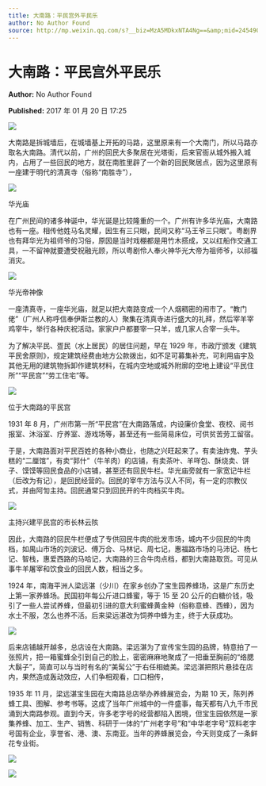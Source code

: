 ```yaml
---
title: 大南路：平民宫外平民乐
author: No Author Found
source: http://mp.weixin.qq.com/s?__biz=MzA5MDkxNTA4Ng==&amp;mid=2454905275&amp;idx=1&amp;sn=afb2465f6d33ee0508126d2b9473ee60&amp;chksm=87a229dab0d5a0cc1e692c0b50a947fd1e2c9a804df2f54602f211bd3fb4456ef78f1bc6b7f1#rd
---
```


# 大南路：平民宫外平民乐

**Author:** No Author Found

**Published:** 2017 年 01 月 20 日 17:25

![](http://mmbiz.qpic.cn/mmbiz_jpg/PJWG74pLsMY6VjSs8icl92DouG8adAGS0ibIkmicA6dYrXchQel1ic3LTtD572I9r9sbW2tOnBvpibgicAXRcdc4p5aA/0?wx_fmt=jpeg)

大南路是拆城墙后，在城墙基上开拓的马路，这里原来有一个大南门，所以马路亦取名大南路。清代以前，广州的回民大多聚居在光塔街，后来官衙从城外搬入城内，占用了一些回民的地方，就在南胜里辟了一个新的回民聚居点，因为这里原有一座建于明代的清真寺（俗称“南胜寺”），

![](http://mmbiz.qpic.cn/mmbiz_jpg/PJWG74pLsMZrysyPX1KicPhw2hmjoygHGDWh0NhK6aXIHvTPDJhPRa41UdgNu8Rsbs7ibvAkWqloT9Oz6wxxcCJQ/0?wx_fmt=jpeg)

华光庙

在广州民间的诸多神诞中，华光诞是比较隆重的一个。广州有许多华光庙，大南路也有一座。相传他姓马名灵耀，因生有三只眼，民间又称“马王爷三只眼”。粤剧界也有拜华光为祖师爷的习俗，原因是当时戏棚都是用竹木搭成，又以红船作交通工具，一不留神就要遭受祝融光顾，所以粤剧伶人奉火神华光大帝为祖师爷，以祁福消灾。

![](http://mmbiz.qpic.cn/mmbiz_jpg/PJWG74pLsMZrysyPX1KicPhw2hmjoygHGYogRWicENZ5QMLEsicsibQqxZqSwSYC4NHpRcSJziaLbInicPJPGzic43CPg/0?wx_fmt=jpeg)

华光帝神像

一座清真寺，一座华光庙，就足以把大南路变成一个人烟稠密的闹市了。“教门佬”（广州人称呼信奉伊斯兰教的人）聚集在清真寺进行盛大的礼拜，然后宰羊宰鸡宰牛，举行各种庆祝活动。家家户户都要宰一只羊，或几家人合宰一头牛。

为了解决平民、疍民（水上居民）的居住问题，早在 1929 年，市政厅颁发《建筑平民舍原则》，规定建筑经费由地方公款拨出，如不足可募集补充，可利用庙宇及其他无用的建筑物拆卸作建筑材料，在城内空地或城外附廓的空地上建设“平民住所”“平民宫”“劳工住宅”等。

![](http://mmbiz.qpic.cn/mmbiz_jpg/PJWG74pLsMZrysyPX1KicPhw2hmjoygHGeHBialDaSq7SOItCLH28VXRrhGL5HZx9j2nAsOqyJ5TOIvlB6UCyiatw/0?wx_fmt=jpeg)

位于大南路的平民宫

1931 年 8 月，广州市第一所“平民宫”在大南路落成，内设廉价食堂、夜校、阅书报室、沐浴室、疗养室、游戏场等，甚至还有一些简易床位，可供贫苦劳工留宿。

于是，大南路面对平民百姓的各种小商业，也随之兴旺起来了。有卖油炸鬼、芋头糕的“二厘馆”，有卖“郭什”（牛羊肉）的店铺，有卖茶叶、羊咩包、酥烧卖、饼子、馍馍等回民食品的小店铺，甚至还有回民牛栏。华光庙旁就有一家宽记牛栏（后改为有记），是回民经营的。回民的宰牛方法与汉人不同，有一定的宗教仪式，并由阿訇主持。回民通常只到回民开的牛肉档买牛肉。

![](http://mmbiz.qpic.cn/mmbiz_jpg/PJWG74pLsMZrysyPX1KicPhw2hmjoygHGI8RRsEpibTGT1jsBpXlNUBVJKcD9Xzay8halDicbZUObiaG5TK8ekaAFA/0?wx_fmt=jpeg)

主持兴建平民宫的市长林云陔

因此，大南路的回民牛栏便成了专供回民牛肉的批发市场，城内不少回民的牛肉档，如禺山市场的刘波记、傅万合、马林记、周七记，惠福路市场的马沛记、杨七记、智栈，惠爱西路的马哈记，大南路的三合牛肉点档，都到大南路取货。可见从事牛羊屠宰和饮食业的回民人数，相当之多。

1924 年，南海平洲人梁远湛（少川）在家乡创办了宝生园养蜂场，这是广东历史上第一家养蜂场。民国初年每公斤进口蜂蜜，等于 15 至 20 公斤的白糖价钱，吸引了一些人尝试养蜂，但最初引进的意大利蜜蜂黄金种（俗称意蜂、西蜂），因为水土不服，怎么也养不活。后来梁远湛改为饲养中蜂为主，终于大获成功。

![](http://mmbiz.qpic.cn/mmbiz_jpg/PJWG74pLsMZrysyPX1KicPhw2hmjoygHGUpWM08h17z6dnKCq2IKibibBQQzfJbc71NiaVnpT09CMQWcE7auCsHbKA/0?wx_fmt=jpeg)

后来店铺越开越多，总店设在大南路。梁远湛为了宣传宝生园的品牌，特意拍了一张照片，把一箱蜜蜂全引到自己的脸上，密密麻麻地聚成了一把垂至胸前的“络腮大鬍子”，简直可以与当时有名的“美髯公”于右任相媲美。梁远湛把照片悬挂在店内，果然造成轰动效应，人们争相观看，口口相传，

1935 年 11 月，梁远湛宝生园在大南路总店举办养蜂展览会，为期 10 天，陈列养蜂工具、图解、参考书等。这成了当年广州城中的一件盛事，每天都有八九千市民涌到大南路参观。直到今天，许多老字号的经营都陷入困境，但宝生园依然是一家集养蜂、加工、生产、销售、科研于一体的“广州老字号”和“中华老字号”双料老字号国有企业，享誉省、港、澳、东南亚。当年的养蜂展览会，今天则变成了一条鲜花专业街。

![](http://mmbiz.qpic.cn/mmbiz_gif/PJWG74pLsMYf2b50xFTbTsibmjv5gNVOx0WJKjAxnCMLPMTc6Ofg5xtQ4IbdOME8K4hNfnWUtQcdJXBQRWvkCwg/0?wx_fmt=gif)

![](http://mmbiz.qpic.cn/mmbiz_gif/PJWG74pLsMYf2b50xFTbTsibmjv5gNVOx0WJKjAxnCMLPMTc6Ofg5xtQ4IbdOME8K4hNfnWUtQcdJXBQRWvkCwg/0?wx_fmt=gif)
